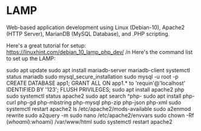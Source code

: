 # LAMP
Web-based application development using Linux (Debian-10), Apache2 (HTTP Server), MarianDB (MySQL Database), and .PHP scripting.

Here's a great tutorial for setup: https://linuxhint.com/debian_10_lamp_php_dev/ /n
Here's the command list to set up the LAMP:

sudo apt update
sudo apt install mariadb-server mariadb-client
systemctl status mariadb 
sudo mysql_secure_installation
sudo mysql -u root -p
CREATE DATABASE app1;
GRANT ALL ON app1.* to 'requin'@'localhost' IDENTIFIED BY '123';
FLUSH PRIVILEGES;
sudo apt install apache2 php
sudo systemctl status apache2
sudo apt search ^php-
sudo apt install php-curl php-gd php-mbstring php-mysql php-zip php-json php-xml
sudo systemctl restart apache2
ls /etc/apache2/mods-available
sudo a2enmod rewrite
sudo a2query -m 
sudo nano /etc/apache2/envvars
sudo chown -Rf $(whoami):$whoami) /var/www/html
sudo systemctl restart apache2
